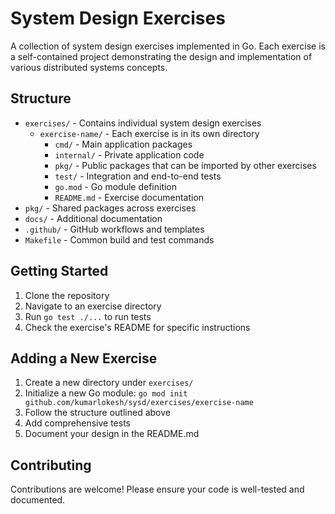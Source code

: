 # System Design Exercises

A collection of system design exercises implemented in Go. Each exercise is a self-contained project demonstrating the design and implementation of various distributed systems concepts.

## Structure

- `exercises/` - Contains individual system design exercises
  - `exercise-name/` - Each exercise is in its own directory
    - `cmd/` - Main application packages
    - `internal/` - Private application code
    - `pkg/` - Public packages that can be imported by other exercises
    - `test/` - Integration and end-to-end tests
    - `go.mod` - Go module definition
    - `README.md` - Exercise documentation
- `pkg/` - Shared packages across exercises
- `docs/` - Additional documentation
- `.github/` - GitHub workflows and templates
- `Makefile` - Common build and test commands

## Getting Started

1. Clone the repository
2. Navigate to an exercise directory
3. Run `go test ./...` to run tests
4. Check the exercise's README for specific instructions

## Adding a New Exercise

1. Create a new directory under `exercises/`
2. Initialize a new Go module: `go mod init github.com/kumarlokesh/sysd/exercises/exercise-name`
3. Follow the structure outlined above
4. Add comprehensive tests
5. Document your design in the README.md

## Contributing

Contributions are welcome! Please ensure your code is well-tested and documented.
